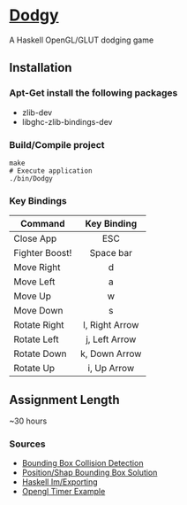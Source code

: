 # [Dodgy](https://github.com/cevaris/dodgy)


A Haskell OpenGL/GLUT dodging game


## Installation

### Apt-Get install the following packages
- zlib-dev
- libghc-zlib-bindings-dev

### Build/Compile project
    make
    # Execute application
    ./bin/Dodgy

  
### Key Bindings


| Command                             | Key Binding      |
| ------------------------------------|:----------------:|
| Close App                           | ESC              |
| Fighter Boost!                      | Space bar        |
| Move Right                          | d                |
| Move Left                           | a                |
| Move Up                             | w                |
| Move Down                           | s                |
| Rotate Right                        | l, Right Arrow   |
| Rotate Left                         | j, Left Arrow    |
| Rotate Down                         | k, Down Arrow    |
| Rotate Up                           | i, Up Arrow      |


## Assignment Length
~30 hours


### Sources

- [Bounding Box Collision Detection](http://devmag.org.za/2009/04/13/basic-collision-detection-in-2d-part-1/)
- [Position/Shap Bounding Box Solution](https://gamedev.stackexchange.com/questions/586/what-is-the-fastest-way-to-work-out-2d-bounding-box-intersection/913#913?newreg=0adcb8426a334d229400a434ae607b6c)
- [Haskell Im/Exporting](http://en.wikibooks.org/wiki/Haskell/Modules#Exporting)
- [Opengl Timer Example](https://github.com/haskell-opengl/GLUT/blob/master/examples/RedBook4/Alpha3D.hs)

